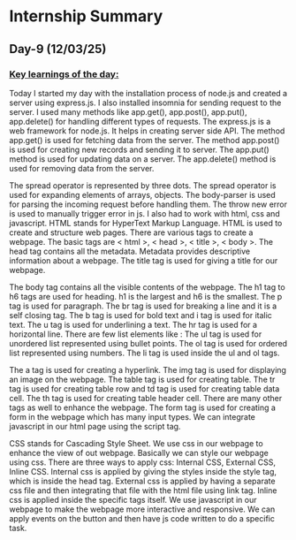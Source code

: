 # Internship Summary
## Day-9 (12/03/25)
### <ins> Key learnings of the day:</ins>
Today I started my day with the installation process of node.js and created a server using express.js. I also installed insomnia for sending request to the server. I used many methods like app.get(), app.post(), app.put(), app.delete() for handling different types of requests. The  express.js is a web framework for node.js. It helps in creating server side API. The method app.get() is used for fetching data from the server. The method app.post() is used for creating new records and sending it to server. The app.put() method is used for updating data on a server. The app.delete() method is used for removing data from the server.

The spread operator is represented by three dots. The spread operator is used for expanding elements of arrays, objects. The body-parser is used for parsing the incoming request before handling them. The throw new error is used to manually trigger error in js. I also had to work with html, css and javascript.
HTML stands for HyperText Markup Language. HTML is used to create and structure web pages. There are various tags to create a webpage. The basic tags are < html >, < head >, < title >, < body >. The head tag contains all the metadata. Metadata provides descriptive information about a webpage. The title tag is used for giving a title for our webpage.

The body tag contains all the visible contents of the webpage. The h1 tag to h6 tags are used for heading. h1 is the largest and h6 is the smallest. The p tag is used for paragraph. The br tag is used for breaking a line and it is a self closing tag. The b tag is used for bold text and i tag is used for italic text. The u tag is used for underlining a text. The hr tag is used for a horizontal line. There are few list elements like : The ul tag is used for unordered list represented using bullet points. The ol tag is used for ordered list represented using numbers. The li tag is used inside the ul and ol tags.

The a tag is used for creating a hyperlink. The img tag is used for displaying an image on the webpage. The table tag is used for creating table. The tr tag is used for creating table row and td tag is used for creating table data cell. The th tag is used for creating table header cell. There are many other tags as well to enhance the webpage. The form tag is used for creating a form in the webpage which has many input types. We can integrate javascript in our html page using the script tag.

CSS stands for Cascading Style Sheet. We use css in our webpage to enhance the view of out webpage. Basically we can style our webpage using css. There are three ways to apply css: Internal CSS, External CSS, Inline CSS. Internal css is applied by giving the styles inside the style tag, which is inside the head tag. External css is applied by having a separate css file and then integrating that file with the html file using link tag. Inline css is applied inside the specific tags itself. We use javascript in our webpage to make the webpage more interactive and responsive. We can apply events on the button and then have js code written to do a specific task.